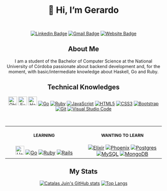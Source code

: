 <div align="center">
  
  # 👋 Hi, I’m Gerardo
<br>
  
[![Linkedin Badge](https://img.shields.io/badge/-GERARDO_CATALAS-blue?style=for-the-badge&logo=linkedin&logoColor=white&link=https://www.linkedin.com/in/gerardocatalas/)](https://www.linkedin.com/in/gerardocatalas/)
[![Gmail Badge](https://img.shields.io/badge/-GERARDO@CATALASJUIN.COM-red?style=for-the-badge&logo=gmail&logoColor=white&link=https://www.linkedin.com/in/gerardocatalas/)](mailto:gerardo@catalasjuin.com)
[![Website Badge](https://img.shields.io/badge/-WWW.CATALASJUIN.COM-17a589?style=for-the-badge&logo=website&logoColor=white&link=https://www.catalasjuin.com)](https://www.catalasjuin.com)

</div>
<div align="center">

  ## About Me
  
  I am a student of the Bachelor of Computer Science at the National University of Córdoba passionate about backend development and, for the moment, with basic/intermediate knowledge about Haskell, Go and Ruby.

</div>

<div align="center">
  
  ## Technical Knowledges
    
  <a href="https://github.com/geracatalas"><img alt="Object-Oriented Programming" src="https://img.shields.io/badge/-object_oriented_programming-1a5276?style=for-the-badge&logo=website&logoColor=white" height="28px"/></a>
  <a href="https://github.com/geracatalas"><img alt="Functional Programming" src="https://img.shields.io/badge/-functional_programming-9b59b6?style=for-the-badgee&logo=website&logoColor=white" height="28px"/></a>
  <a href="https://github.com/geracatalas"><img alt="Haskell" src="https://img.shields.io/badge/-haskell-c4451d?style=for-the-badge&logo=haskell&logoColor=white" height="28px"></a>
  <a href="https://github.com/geracatalas"><img alt="Go" src="https://img.shields.io/badge/go-%2300ADD8.svg?style=for-the-badge&logo=go&logoColor=white"/></a>
  <a href="https://github.com/geracatalas"><img alt="Ruby" src="https://img.shields.io/badge/ruby-%23CC342D.svg?style=for-the-badge&logo=ruby&logoColor=white"/></a>
  <a href="https://github.com/geracatalas"><img alt="JavaScript" src="https://img.shields.io/badge/javascript-%23323330.svg?style=for-the-badge&logo=javascript&logoColor=%23F7DF1E"/></a>
  <a href="https://github.com/geracatalas"><img alt="HTML5" src="https://img.shields.io/badge/html5-%23E34F26.svg?style=for-the-badge&logo=html5&logoColor=white"/></a>
  <a href="https://github.com/geracatalas"><img alt="CSS3" src="https://img.shields.io/badge/css3-%231572B6.svg?style=for-the-badge&logo=css3&logoColor=white"/></a>
  <a href="https://github.com/geracatalas"><img alt="Bootstrap" src="https://img.shields.io/badge/bootstrap-%23563D7C.svg?style=for-the-badge&logo=bootstrap&logoColor=white"/></a>
  <a href="https://github.com/geracatalas"><img alt="Git" src="https://img.shields.io/badge/git-%23F05033.svg?style=for-the-badge&logo=git&logoColor=white"/></a>
  <a href="https://github.com/geracatalas"><img alt="Visual Studio Code" src="https://img.shields.io/badge/VisualStudioCode-0078d7.svg?style=for-the-badge&logo=visual-studio-code&logoColor=white"/></a>
</div>

  
<br>
<table>  
<tr>
<th align="center">
<img width="441" height="1">
<p>
<small>
LEARNING
</small>
</p>
</th>  
<th align="center">
<img width="441" height="1">
<p>
<small>
WANTING TO LEARN
</small>
</p>
</th>
</tr>
  
<tr>
<td align="center">
  <a href="https://github.com/geracatalas"><img alt="Haskell" src="https://img.shields.io/badge/-haskell-c4451d?style=for-the-badge&logo=haskell&logoColor=white"/ height="28px"></a>
  <a href="https://github.com/geracatalas"><img alt="Go" src="https://img.shields.io/badge/go-%2300ADD8.svg?style=for-the-badge&logo=go&logoColor=white"/></a>
  <a href="https://github.com/geracatalas"><img alt="Ruby" src="https://img.shields.io/badge/ruby-%23CC342D.svg?style=for-the-badge&logo=ruby&logoColor=white"/></a>
  <a href="https://github.com/geracatalas"><img alt="Rails" src="https://img.shields.io/badge/rails-%23CC0000.svg?style=for-the-badge&logo=ruby-on-rails&logoColor=white"/></a>
</td>  
<td align="center">
  <a href="https://github.com/geracatalas"><img alt="Elixir" src="https://img.shields.io/badge/elixir-%234B275F.svg?style=for-the-badge&logo=elixir&logoColor=white"/></a>
  <a href="https://github.com/geracatalas"><img alt="Phoenix" src="https://img.shields.io/badge/Phoenix-%234B275F.svg?style=for-the-badge&logo=elixir&logoColor=white"/></a>
  <a href="https://github.com/geracatalas"><img alt="Postgres" src ="https://img.shields.io/badge/postgres-%23316192.svg?style=for-the-badge&logo=postgresql&logoColor=white"/></a>
  <a href="https://github.com/geracatalas"><img alt="MySQL" src="https://img.shields.io/badge/mysql-%2300f.svg?style=for-the-badge&logo=mysql&logoColor=white"/></a>
  <a href="https://github.com/geracatalas"><img alt="MongoDB" src ="https://img.shields.io/badge/MongoDB-%234ea94b.svg?style=for-the-badge&logo=mongodb&logoColor=white"/></a>
</td>
</tr>  
</table>

<div align="center">
  
  ## My Stats  
  [![Catalas Juin's GitHub stats](https://github-readme-stats.vercel.app/api?username=geracatalas&show_icons=true&theme=vue&hide_title=true)](https://github.com/geracatalas)
  [![Top Langs](https://github-readme-stats.vercel.app/api/top-langs/?username=geracatalas&theme=vue&layout=compact)](https://github.com/geracatalas)
</div>
